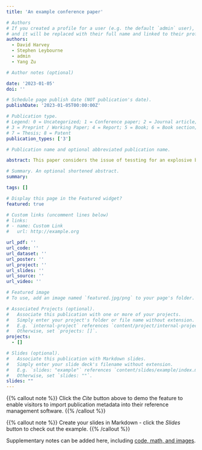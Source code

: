 ```yaml
---
title: 'An example conference paper'

# Authors
# If you created a profile for a user (e.g. the default `admin` user), write the username (folder name) here
# and it will be replaced with their full name and linked to their profile.
authors:
  - David Harvey
  - Stephen Leybourne
  - admin
  - Yang Zu

# Author notes (optional)

date: '2023-01-05'
doi: ''

# Schedule page publish date (NOT publication's date).
publishDate: '2023-01-05T00:00:00Z'

# Publication type.
# Legend: 0 = Uncategorized; 1 = Conference paper; 2 = Journal article;
# 3 = Preprint / Working Paper; 4 = Report; 5 = Book; 6 = Book section;
# 7 = Thesis; 8 = Patent
publication_types: ['3']

# Publication name and optional abbreviated publication name.

abstract: This paper considers the issue of tessting for an explosive bubble in financial data in the presence of deterministic level shifts. We propose that the sign-based variant of the Phillips, Shi, and Yu (2015) test, first introduced in Harvey, Leybourne, and Zu (2019) has practical advantages against other commonly used methods employed to control for level-shifts. The sign-based test does not require any pre-determination of jump location or magnitude in order to be used, and is robust in terms of size and power to the presence of shifts. We show that, asymptotically, while the PSY test statistic is dependant on both the number of shifts present and their respective magnitudes, the sign-based variant requires a weaker assumption of the number of shifts alone. Finite sample simulations show severe size distortions and loss of power for the original test, while the sign=based test diplays a high degree of robusteness to the presence of level-shifts. An empirical illustration using high-frequency Bitcoin price data sampled in late 2018 is also provided.

# Summary. An optional shortened abstract.
summary: 

tags: []

# Display this page in the Featured widget?
featured: true

# Custom links (uncomment lines below)
# links:
# - name: Custom Link
#   url: http://example.org

url_pdf: ''
url_code: ''
url_dataset: ''
url_poster: ''
url_project: ''
url_slides: ''
url_source: ''
url_video: ''

# Featured image
# To use, add an image named `featured.jpg/png` to your page's folder.

# Associated Projects (optional).
#   Associate this publication with one or more of your projects.
#   Simply enter your project's folder or file name without extension.
#   E.g. `internal-project` references `content/project/internal-project/index.md`.
#   Otherwise, set `projects: []`.
projects:
  - []

# Slides (optional).
#   Associate this publication with Markdown slides.
#   Simply enter your slide deck's filename without extension.
#   E.g. `slides: "example"` references `content/slides/example/index.md`.
#   Otherwise, set `slides: ""`.
slides: ""
---
```


{{% callout note %}}
Click the _Cite_ button above to demo the feature to enable visitors to import publication metadata into their reference management software.
{{% /callout %}}

{{% callout note %}}
Create your slides in Markdown - click the _Slides_ button to check out the example.
{{% /callout %}}

Supplementary notes can be added here, including [code, math, and images](https://wowchemy.com/docs/writing-markdown-latex/).
